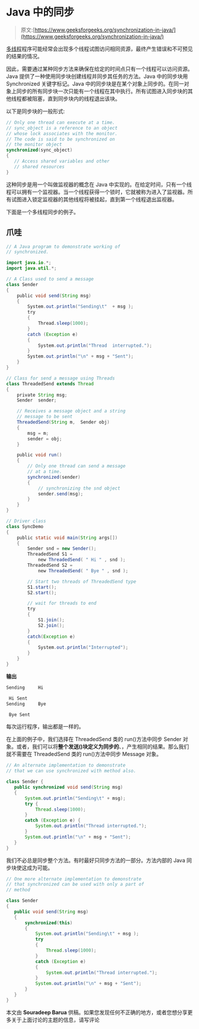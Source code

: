 # Java 中的同步

> 原文:[https://www.geeksforgeeks.org/synchronization-in-java/](https://www.geeksforgeeks.org/synchronization-in-java/)

[多线程](https://www.geeksforgeeks.org/multithreading-in-java/)程序可能经常会出现多个线程试图访问相同资源，最终产生错误和不可预见的结果的情况。

因此，需要通过某种同步方法来确保在给定的时间点只有一个线程可以访问资源。Java 提供了一种使用同步块创建线程并同步其任务的方法。Java 中的同步块用 Synchronized 关键字标记。Java 中的同步块是在某个对象上同步的。在同一对象上同步的所有同步块一次只能有一个线程在其中执行。所有试图进入同步块的其他线程都被阻塞，直到同步块内的线程退出该块。

以下是同步块的一般形式:

```java
// Only one thread can execute at a time. 
// sync_object is a reference to an object
// whose lock associates with the monitor. 
// The code is said to be synchronized on
// the monitor object
synchronized(sync_object)
{
   // Access shared variables and other
   // shared resources
}
```

这种同步是用一个叫做监视器的概念在 Java 中实现的。在给定时间，只有一个线程可以拥有一个监视器。当一个线程获得一个锁时，它就被称为进入了监视器。所有试图进入锁定监视器的其他线程将被挂起，直到第一个线程退出监视器。

下面是一个多线程同步的例子。

## 爪哇

```java
// A Java program to demonstrate working of
// synchronized.

import java.io.*;
import java.util.*;

// A Class used to send a message
class Sender
{
    public void send(String msg)
    {
        System.out.println("Sending\t"  + msg );
        try
        {
            Thread.sleep(1000);
        }
        catch (Exception e)
        {
            System.out.println("Thread  interrupted.");
        }
        System.out.println("\n" + msg + "Sent");
    }
}

// Class for send a message using Threads
class ThreadedSend extends Thread
{
    private String msg;
    Sender  sender;

    // Receives a message object and a string
    // message to be sent
    ThreadedSend(String m,  Sender obj)
    {
        msg = m;
        sender = obj;
    }

    public void run()
    {
        // Only one thread can send a message
        // at a time.
        synchronized(sender)
        {
            // synchronizing the snd object
            sender.send(msg);
        }
    }
}

// Driver class
class SyncDemo
{
    public static void main(String args[])
    {
        Sender snd = new Sender();
        ThreadedSend S1 =
            new ThreadedSend( " Hi " , snd );
        ThreadedSend S2 =
            new ThreadedSend( " Bye " , snd );

        // Start two threads of ThreadedSend type
        S1.start();
        S2.start();

        // wait for threads to end
        try
        {
            S1.join();
            S2.join();
        }
        catch(Exception e)
        {
            System.out.println("Interrupted");
        }
    }
}
```

**输出**

```java
Sending     Hi 

 Hi Sent
Sending     Bye 

 Bye Sent
```

每次运行程序，输出都是一样的。

在上面的例子中，我们选择在 ThreadedSend 类的 run()方法中同步 Sender 对象。或者，我们可以将**整个发送()块定义为同步的**、，产生相同的结果。那么我们就不需要在 ThreadedSend 类的 run()方法中同步 Message 对象。

```java
// An alternate implementation to demonstrate
// that we can use synchronized with method also.

class Sender {
   public synchronized void send(String msg)
   {
       System.out.println("Sending\t" + msg);
       try {
           Thread.sleep(1000);
       }
       catch (Exception e) {
           System.out.println("Thread interrupted.");
       }
       System.out.println("\n" + msg + "Sent");
   }
}
```

我们不必总是同步整个方法。有时最好只同步方法的一部分。方法内部的 Java 同步块使这成为可能。

```java
// One more alternate implementation to demonstrate
// that synchronized can be used with only a part of  
// method

class Sender  
{
   public void send(String msg)
   {
       synchronized(this)
       {
           System.out.println("Sending\t" + msg );
           try  
           {
               Thread.sleep(1000);
           }  
           catch (Exception e)  
           {
               System.out.println("Thread interrupted.");
           }
           System.out.println("\n" + msg + "Sent");
       }
   }
}
```

本文由 **Souradeep Barua** 供稿。如果您发现任何不正确的地方，或者您想分享更多关于上面讨论的主题的信息，请写评论